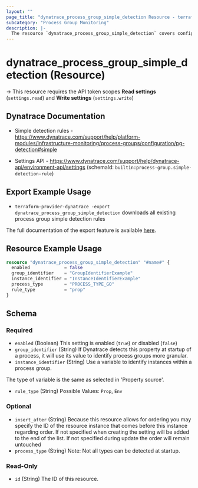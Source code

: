 ```yaml
---
layout: ""
page_title: "dynatrace_process_group_simple_detection Resource - terraform-provider-dynatrace"
subcategory: "Process Group Monitoring"
description: |-
  The resource `dynatrace_process_group_simple_detection` covers configuration for process group simple detection rules
---
```


# dynatrace_process_group_simple_detection (Resource)

-> This resource requires the API token scopes **Read settings** (`settings.read`) and **Write settings** (`settings.write`)

## Dynatrace Documentation

- Simple detection rules - https://www.dynatrace.com/support/help/platform-modules/infrastructure-monitoring/process-groups/configuration/pg-detection#simple

- Settings API - https://www.dynatrace.com/support/help/dynatrace-api/environment-api/settings (schemaId: `builtin:process-group.simple-detection-rule`)

## Export Example Usage

- `terraform-provider-dynatrace -export dynatrace_process_group_simple_detection` downloads all existing process group simple detection rules

The full documentation of the export feature is available [here](https://dt-url.net/h203qmc).

## Resource Example Usage

```terraform
resource "dynatrace_process_group_simple_detection" "#name#" {
  enabled             = false
  group_identifier    = "GroupIdentifierExample"
  instance_identifier = "InstanceIdentifierExample"
  process_type        = "PROCESS_TYPE_GO"
  rule_type           = "prop"
}
```

<!-- schema generated by tfplugindocs -->
## Schema

### Required

- `enabled` (Boolean) This setting is enabled (`true`) or disabled (`false`)
- `group_identifier` (String) If Dynatrace detects this property at startup of a process, it will use its value to identify process groups more granular.
- `instance_identifier` (String) Use a variable to identify instances within a process group.

The type of variable is the same as selected in 'Property source'.
- `rule_type` (String) Possible Values: `Prop`, `Env`

### Optional

- `insert_after` (String) Because this resource allows for ordering you may specify the ID of the resource instance that comes before this instance regarding order. If not specified when creating the setting will be added to the end of the list. If not specified during update the order will remain untouched
- `process_type` (String) Note: Not all types can be detected at startup.

### Read-Only

- `id` (String) The ID of this resource.
 